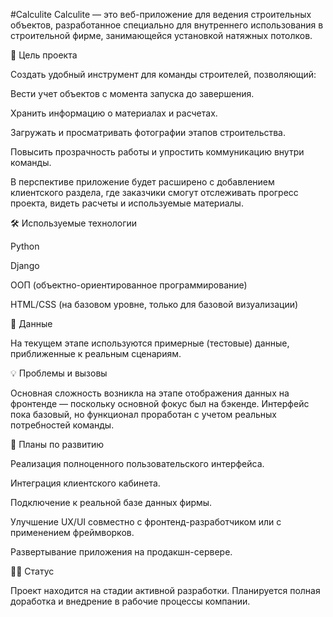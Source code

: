 #Calculite
Calculite — это веб-приложение для ведения строительных объектов, разработанное специально для внутреннего использования в строительной фирме, занимающейся установкой натяжных потолков.

📌 Цель проекта

Создать удобный инструмент для команды строителей, позволяющий:

Вести учет объектов с момента запуска до завершения.

Хранить информацию о материалах и расчетах.

Загружать и просматривать фотографии этапов строительства.

Повысить прозрачность работы и упростить коммуникацию внутри команды.

В перспективе приложение будет расширено с добавлением клиентского раздела, где заказчики смогут отслеживать прогресс проекта, видеть расчеты и используемые материалы.

🛠 Используемые технологии

Python

Django

ООП (объектно-ориентированное программирование)

HTML/CSS (на базовом уровне, только для базовой визуализации)

📂 Данные

На текущем этапе используются примерные (тестовые) данные, приближенные к реальным сценариям.

💡 Проблемы и вызовы

Основная сложность возникла на этапе отображения данных на фронтенде — поскольку основной фокус был на бэкенде. Интерфейс пока базовый, но функционал проработан с учетом реальных потребностей команды.

🔧 Планы по развитию

Реализация полноценного пользовательского интерфейса.

Интеграция клиентского кабинета.

Подключение к реальной базе данных фирмы.

Улучшение UX/UI совместно с фронтенд-разработчиком или с применением фреймворков.

Развертывание приложения на продакшн-сервере.

👩‍💻 Статус

Проект находится на стадии активной разработки. Планируется полная доработка и внедрение в рабочие процессы компании.
